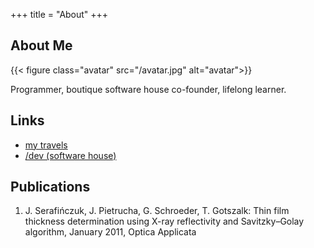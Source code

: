 +++
title = "About"
+++

## About Me

{{< figure class="avatar" src="/avatar.jpg" alt="avatar">}}

Programmer, boutique software house co-founder, lifelong learner.

## Links

* [my travels](https://admiring-diversity.pl/en/page/3/)
* [/dev (software house)](https://slashdev.team/)

## Publications

1. J. Serafińczuk, J. Pietrucha, G. Schroeder, T. Gotszalk: Thin film thickness determination using X-ray reflectivity and Savitzky–Golay algorithm, January 2011, Optica Applicata

